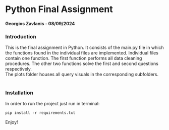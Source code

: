 # Python Final Assignment
#### Georgios Zavlanis - 08/09/2024

### Introduction
This is the final assignment in Python. It consists of the main.py file in which the functions found in the individual files are implemented. 
Individual files contain one function. The first function performs all data cleaning procedures. The other two functions solve the first and second questions respectively.\
The plots folder houses all query visuals in the corresponding subfolders.
<br/><br/>
### Installation
In order to run the project just run in terminal:
```
pip install -r requirements.txt
```
Enjoy!
